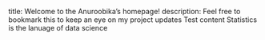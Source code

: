 title: Welcome to the Anuroobika’s homepage!
description: Feel free to bookmark this to keep an eye on my project updates
Test content
Statistics is the lanuage of data science
